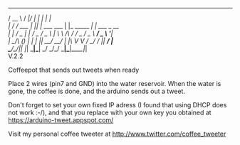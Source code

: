  _____        __  __          _____                 _              
/  __ \      / _|/ _|        |_   _|               | |             
| /  \/ ___ | |_| |_ ___  ___  | |_      _____  ___| |_ ___ _ __   
| |    / _ \|  _|  _/ _ \/ _ \ | \ \ /\ / / _ \/ _ \ __/ _ \ '__|  
| \__/\ (_) | | | ||  __/  __/ | |\ V  V /  __/  __/ ||  __/ |     
 \____/\___/|_| |_| \___|\___| \_/ \_/\_/ \___|\___|\__\___|_|     
                                                          V.2.2         

Coffeepot that sends out tweets when ready

Place 2 wires (pin7 and GND) into the water reservoir.
When the water is gone, the coffee is done, and the arduino sends out a tweet.

Don't forget to set your own fixed IP adress (I found that using DHCP does not work :-/), 
and that you replace <OAUTH KEY HERE> with your own key you obtained at https://arduino-tweet.appspot.com/

Visit my personal coffee tweeter at http://www.twitter.com/coffee_tweeter
